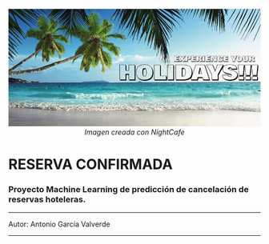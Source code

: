 <p align="center";">
  <img src="./src/img/cabeceralite.jpg" alt="imagen" style=width: 98%;">
  <i><i">Imagen creada con NightCafe</i>
</p>
  
# RESERVA CONFIRMADA
### Proyecto Machine Learning de predicción de cancelación de reservas hoteleras.

---

Autor: Antonio García Valverde

---


